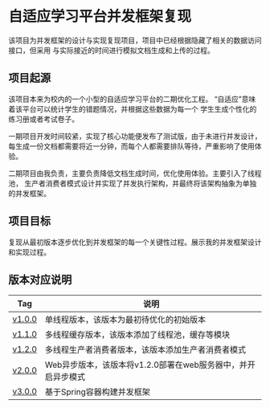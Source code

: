 # 自适应学习平台并发框架复现
该项目为并发框架的设计与实现复现项目，项目中已经根据隐藏了相关的数据访问接口，但采用
与实际接近的时间进行模拟文档生成和上传的过程。
## 项目起源
该项目本来为校内的一个小型的自适应学习平台的二期优化工程。
“自适应”意味着该平台可以统计学生的错题情况，并根据这些数据为每一个
学生生成个性化的练习册或者考试卷子。

一期项目开发时间较紧，实现了核心功能便发布了测试版，由于未进行并发设计，
每生成一份文档都需要将近一分钟，而每个人都需要排队等待，严重影响了使用体验。

二期项目由我负责，主要负责降低文档生成时间，优化使用体验。主要引入了线程池，
生产者消费者模式设计并实现了并发执行架构，并最终将该架构抽象为单独的并发框架。
## 项目目标
复现从最初版本逐步优化到并发框架的每一个关键性过程。展示我的并发框架设计和实现过程。

## 版本对应说明
|Tag|说明|
|---|----|
|[v1.0.0](https://github.com/Ninwoo/SelfLearn/tree/v1.0.0)|单线程版本，该版本为最初待优化的初始版本|
|[v1.1.0](https://github.com/Ninwoo/SelfLearn/tree/v1.1.0)|多线程缓存版本，该版本添加了线程池，缓存等模块|
|[v1.2.0](https://github.com/Ninwoo/SelfLearn/tree/v1.2.0)|多线程生产者消费者版本，该版本添加生产者消费者模式|
|[v2.0.0](https://github.com/Ninwoo/SelfLearn/tree/v2.0.0)|Web异步版本，该版本将v1.2.0部署在web服务器中，并开启异步模式|
|[v3.0.0](https://github.com/Ninwoo/SelfLearn/tree/v3.0.0)|基于Spring容器构建并发框架|

